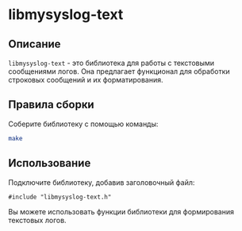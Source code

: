 # libmysyslog-text

## Описание
`libmysyslog-text` - это библиотека для работы с текстовыми сообщениями логов. Она предлагает функционал для обработки строковых сообщений и их форматирования.

## Правила сборки
Соберите библиотеку с помощью команды:
```bash
make
```

## Использование
Подключите библиотеку, добавив заголовочный файл:
```
#include "libmysyslog-text.h"
```
Вы можете использовать функции библиотеки для формирования текстовых логов.
